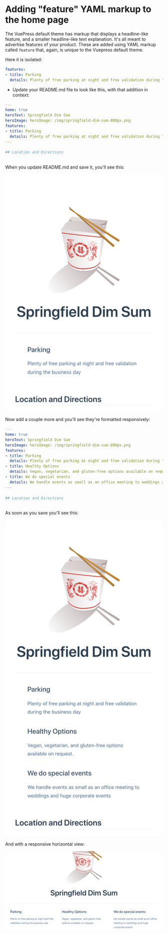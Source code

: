 # Adding "feature" YAML markup to the home page

The VuePress default theme has markup that displays a headline-like feature, and a smaller
headline-like text explanation. It's all meant to advertise features of your
product. These are added using YAML markup called `feature` that, again,
is unique to the Vuepress default theme.

Here it is isolated:

```yaml
features:
- title: Parking 
  details: Plenty of free parking at night and free validation during the business day
```

* Update your README.md file to look like this, with that
addition in context:

```yaml
---
home: true
heroText: Springfield Dim Sum
heroImage: heroImage: /img/springfield-dim-sum-800px.png
features:
- title: Parking 
  details: Plenty of free parking at night and free validation during the business day
---

## Location and Directions
  
```

When you update README.md and save it, you'll see this:

![Screen shot of home page with 1 feature markup](/assets/img/default1-feature1.png)

Now add a couple more and you'll see they're formatted responsively:

```yaml
---
home: true
heroText: Springfield Dim Sum
heroImage: heroImage: /img/springfield-dim-sum-800px.png
features:
- title: Parking 
  details: Plenty of free parking at night and free validation during the business day
- title: Healthy Options 
  details: Vegan, vegetarian, and gluten-free options available on request.
- title: We do special events 
  details: We handle events as small as an office meeting to weddings and huge corporate events 
---

## Location and Directions
  
```

As soon as you save you'll see this:

![Screen shot of home page with 3 feature markups in portrait mode](/assets/img/default1-feature3.png)

And with a responsive horizontal view:

![Screen shot of home page with 3 feature markups in landscape mode](/assets/img/default1-feature3-horizontal.png)


